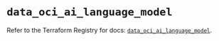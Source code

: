 # `data_oci_ai_language_model`

Refer to the Terraform Registry for docs: [`data_oci_ai_language_model`](https://registry.terraform.io/providers/oracle/oci/6.37.0/docs/data-sources/ai_language_model).
